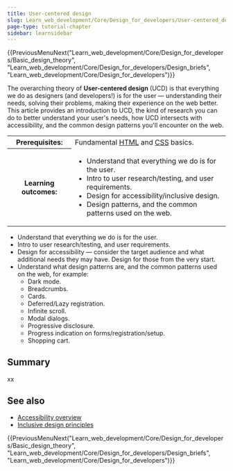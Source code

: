 ```yaml
---
title: User-centered design
slug: Learn_web_development/Core/Design_for_developers/User-centered_design
page-type: tutorial-chapter
sidebar: learnsidebar
---
```


{{PreviousMenuNext("Learn_web_development/Core/Design_for_developers/Basic_design_theory", "Learn_web_development/Core/Design_for_developers/Design_briefs", "Learn_web_development/Core/Design_for_developers")}}

The overarching theory of **User-centered design** (UCD) is that everything we do as designers (and developers!) is for the user — understanding their needs, solving their problems, making their experience on the web better. This article provides an introduction to UCD, the kind of research you can do to better understand your user's needs, how UCD intersects with accessibility, and the common design patterns you'll encounter on the web.

<table>
  <tbody>
    <tr>
      <th scope="row">Prerequisites:</th>
      <td>
        Fundamental <a href="/en-US/docs/Learn_web_development/Core/Structuring_content">HTML</a> and <a href="/en-US/docs/Learn_web_development/Core/Styling_basics">CSS</a> basics.
      </td>
    </tr>
    <tr>
      <th scope="row">Learning outcomes:</th>
      <td>
        <ul>
          <li>Understand that everything we do is for the user.</li>
          <li>Intro to user research/testing, and user requirements.</li>
          <li>Design for accessibility/inclusive design.</li>
          <li>Design patterns, and the common patterns used on the web.</li>
        </ul>
      </td>
    </tr>
  </tbody>
</table>

- Understand that everything we do is for the user.
- Intro to user research/testing, and user requirements.
- Design for accessibility — consider the target audience and what additional needs they may have. Design for those from the very start.
- Understand what design patterns are, and the common patterns used on the web, for example:
  - Dark mode.
  - Breadcrumbs.
  - Cards.
  - Deferred/Lazy registration.
  - Infinite scroll.
  - Modal dialogs.
  - Progressive disclosure.
  - Progress indication on forms/registration/setup.
  - Shopping cart.

## Summary

xx

## See also

- [Accessibility overview](/en-US/docs/Learn_web_development/Core/Accessibility)
- [Inclusive design principles](https://inclusivedesignprinciples.info/)

{{PreviousMenuNext("Learn_web_development/Core/Design_for_developers/Basic_design_theory", "Learn_web_development/Core/Design_for_developers/Design_briefs", "Learn_web_development/Core/Design_for_developers")}}
